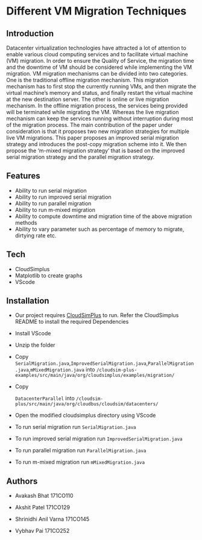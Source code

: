 # Different VM Migration Techniques
## Introduction
Datacenter virtualization technologies have attracted a lot of attention to enable various cloud computing services and to facilitate virtual machine (VM) migration. In order to ensure the Quality of Service, the migration time and the downtime of VM should be considered while implementing the VM migration. VM migration mechanisms can be divided into two categories. One is the traditional offline migration mechanism. This migration mechanism has to first stop the currently running VMs, and then migrate the virtual machine’s memory and status, and finally restart the virtual machine at the new destination server. The other is online or live migration mechanism. In the offline migration process, the services being provided will be terminated while migrating the VM. Whereas the live migration mechanism can keep the services running without interruption during most of the migration process.
The main contribution of the paper under consideration is that it proposes two new migration strategies for multiple live VM migrations. This paper proposes an improved serial migration strategy and introduces the post-copy migration scheme into it. We then propose the ‘m-mixed migration strategy’ that is based on the improved serial migration strategy and the parallel migration strategy.


## Features

- Ability to run serial migration 
- Ability to run improved serial migration 
- Ability to run parallel migration 
- Ability to run m-mixed migration 
- Ability to compute downtime and migration time of the above migration methods
- Ability to vary parameter such as percentage of memory to migrate, dirtying rate etc. 

## Tech
- CloudSimplus
- Matplotlib to create graphs
- VScode

## Installation

- Our project requires [CloudSimPlus](https://github.com/manoelcampos/cloudsim-plus) to run. Refer the CloudSimplus README to install the required Dependencies
- Install VScode 
- Unzip the folder
- Copy `SerialMigration.java`,`ImprovedSerialMigration.java`,`ParallelMigration.java`,`mMixedMigration.java` into `/cloudsim-plus-examples/src/main/java/org/cloudsimplus/examples/migration/`

- Copy 

    `DatacenterParallel` into `/cloudsim-plus/src/main/java/org/cloudbus/cloudsim/datacenters/`
- Open the modified cloudsimplus directory using VScode
- To run serial migration run `SerialMigration.java` 
- To run improved serial migration run `ImprovedSerialMigration.java` 
- To run parallel migration run `ParallelMigration.java` 
- To run m-mixed migration run `mMixedMigration.java` 

## Authors
* Avakash Bhat 171CO110

* Akshit Patel 171CO129

* Shrinidhi Anil Varna 171CO145

* Vybhav Pai 171CO252
